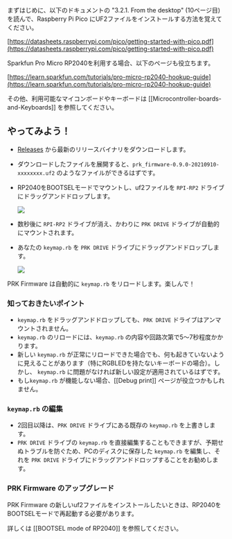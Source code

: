 まずはじめに、以下のドキュメントの "3.2.1. From the desktop" (10ページ目)を読んで、Raspberry Pi Pico にUF2ファイルをインストールする方法を覚えてください。

[https://datasheets.raspberrypi.com/pico/getting-started-with-pico.pdf](https://datasheets.raspberrypi.com/pico/getting-started-with-pico.pdf)

Sparkfun Pro Micro RP2040を利用する場合、以下のページも役立ちます。

[https://learn.sparkfun.com/tutorials/pro-micro-rp2040-hookup-guide](https://learn.sparkfun.com/tutorials/pro-micro-rp2040-hookup-guide)

その他、利用可能なマイコンボードやキーボードは [[Microcontroller-boards-and-Keyboards]] を参照してください。

## やってみよう！

- [Releases](https://github.com/picoruby/prk_firmware/releases) から最新のリリースバイナリをダウンロードします。

- ダウンロードしたファイルを展開すると、`prk_firmware-0.9.0-20210910-xxxxxxxx.uf2` のようなファイルができるはずです。

- RP2040をBOOTSELモードでマウントし、uf2ファイルを `RPI-RP2` ドライブにドラッグアンドドロップします。

  ![](images/drag_and_drop_1.png)

- 数秒後に `RPI-RP2` ドライブが消え、かわりに `PRK DRIVE` ドライブが自動的にマウントされます。

- あなたの `keymap.rb` を `PRK DRIVE` ドライブにドラッグアンドドロップします。

  ![](images/drag_and_drop_2.png)

PRK Firmware は自動的に `keymap.rb` をリロードします。楽しんで！

### 知っておきたいポイント

- `keymap.rb` をドラッグアンドドロップしても、`PRK DRIVE` ドライブはアンマウントされません。
- `keymap.rb` のリロードには、`keymap.rb` の内容や回路次第で5～7秒程度かかります。
- 新しい `keymap.rb` が正常にリロードできた場合でも、何も起きていないように見えることがあります（特にRGBLEDを持たないキーボードの場合）。しかし、 `keymap.rb` に問題がなければ新しい設定が適用されているはずです。
- もし`keymap.rb` が機能しない場合、[[Debug print]] ページが役立つかもしれません。

### `keymap.rb` の編集

- 2回目以降は、`PRK DRIVE` ドライブにある既存の `keymap.rb` を上書きします。
- `PRK DRIVE` ドライブの `keymap.rb` を直接編集することもできますが、予期せぬトラブルを防ぐため、PCのディスクに保存した `keymap.rb` を編集し、それを `PRK DRIVE` ドライブにドラッグアンドドロップすることをお勧めします。

### PRK Firmware のアップグレード

PRK Firmware の新しいuf2ファイルをインストールしたいときは、RP2040をBOOTSELモードで再起動する必要があります。

詳しくは [[BOOTSEL mode of RP2040]] を参照してください。
